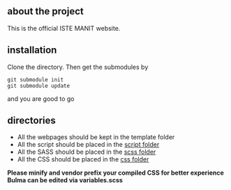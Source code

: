 ## about the project
This is the official ISTE MANIT website.
## installation
Clone the directory. Then get the submodules by
```
git submodule init
git submodule update
```

and you are good to go
## directories
* All the webpages should be kept in the template folder
* All the script should be placed in the [script folder](script)
* All the SASS should be placed in the [scss folder](style/scss)
* All the CSS should be placed in the [css folder](style/css)

**Please minify and vendor prefix your compiled CSS for better experience**<br>
**Bulma can be edited via variables.scss**

